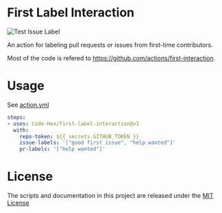 # First Label Interaction

![Test Issue Label](https://github.com/Code-Hex/first-label-interaction/workflows/Test%20Issue%20Label/badge.svg)

An action for labeling pull requests or issues from first-time contributors.

Most of the code is refered to https://github.com/actions/first-interaction.

# Usage

See [action.yml](action.yml)

```yaml
steps:
- uses: Code-Hex/first-label-interaction@v1
  with:
    repo-token: ${{ secrets.GITHUB_TOKEN }}
    issue-labels: '["good first issue", "help wanted"]'
    pr-labels: '["help wanted"]'
```

# License

The scripts and documentation in this project are released under the [MIT License](LICENSE)
